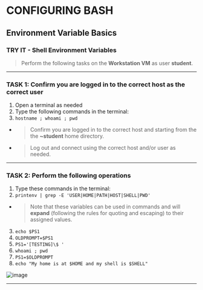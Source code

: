 # CONFIGURING BASH
## Environment Variable Basics

### TRY IT - Shell Environment Variables

> Perform the following tasks on the **Workstation VM** as user **student**.

******
### TASK 1: Confirm you are logged in to the correct host as the correct user
1. Open a terminal as needed
2. Type the following commands in the terminal:
3. `hostname ; whoami ; pwd `
- > Confirm you are logged in to the correct host and starting from the the **~student** home directory.
- > Log out and connect using the correct host and/or user as needed.
******
### TASK 2: Perform the following operations
1. Type these commands in the terminal: 
2. `printenv | grep -E 'USER|HOME|PATH|HOST|SHELL|PWD'  `
- > Note that these variables can be used in commands and will **expand** (following the rules for quoting and escaping) to their assigned values.
3. `echo $PS1 `
4. `OLDPROMPT=$PS1 `
5. `PS1='[TESTING]\$ '  `
6. `whoami ; pwd `
7. `PS1=$OLDPROMPT `
8. `echo "My home is at $HOME and my shell is $SHELL"  `

![image](https://user-images.githubusercontent.com/36435980/145631832-60cbab4f-8390-484f-b219-5cd5bdeb7342.png)

******
